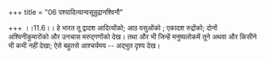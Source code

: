 +++
title = "06 पश्यादित्यान्वसून्रुद्रानश्विनौ"

+++
।।11.6।। हे भारत तू द्वादश आदित्योंको; आठ वसुओंको ; एकादश रुद्रोंको;
दोनों अश्विनीकुमारोंको और उनचास मरुद्गणोंको देख। तथा और भी जिन्हें
मनुष्यलोकमें तूने अथवा और किसीने भी कभी नहीं देखा; ऐसे बहुतसे आश्चर्यमय
-- अद्भुत दृश्य देख।
